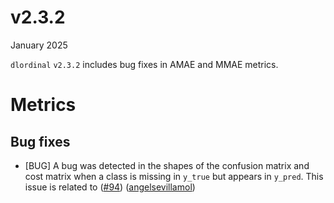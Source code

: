 # v2.3.2

January 2025

`dlordinal` `v2.3.2` includes bug fixes in AMAE and MMAE metrics.

# Metrics

## Bug fixes

- [BUG] A bug was detected in the shapes of the confusion matrix and cost matrix when a class is missing in `y_true` but appears in `y_pred`. This issue is related to ([#94](https://github.com/ayrna/dlordinal/issues/94)) ([angelsevillamol](https://github.com/angelsevillamol))
